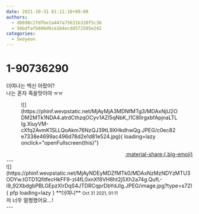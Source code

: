 ```yaml
---
date: 2021-10-31 01:11:18+09:00
authors:
  - d8698c2fdfbe1a447a75631b320f5c36
  - 56bdfafb606d9ce1b4ecdd572595e242
categories:
  - Seoyeon
---
```


# 1-90736290

<div class="post-container" markdown="1">
<div class="content-container md-sidebar__scrollwrap" markdown="1">

더여나는 백신 아팠어?<br>나는 혼자 죽을맛이야 ㅠㅠ
<figure markdown="1">
![](https://phinf.wevpstatic.net/MjAyMjA3MDNfMTg3/MDAxNjU2ODM2MTk1NDA4.atrdCthzqOCyv1AZI5qNbK_l1C8IIrgxbfApjnaLTLIg.XiuyVM-cXfq2AvmK1SLLQoAkm76NzQJ39tL9XHkdhwQg.JPEG/c0ec82e7338e4699ac496d78d2e1d81e524.jpg){ loading=lazy onclick="openFullscreen(this)"}
</figure>


</div>
</div>

<div style="text-align: right;" markdown="1">
<a href="https://weverse.io/fromis9/fanpost/1-90736290" style="text-align: right;">:material-share:{.big-emoji}</a>
</div>
---

<div class="comments-container md-sidebar__scrollwrap" markdown="1">
<div class="comment" markdown="1">
<div class='id-container' markdown="1">
![](https://phinf.wevpstatic.net/MjAyNDEyMDZfMTk0/MDAxNzMzNDYzMTU3ODYw.tGTD1QfitfecHkFF9-zI4fL0xnXf8VH8ht2j5Xh2a74g.QufL-i9_92XbdgbPBLGEpzXIrDqS4JTDRCqprDbYdJIg.JPEG/image.jpg?type=s72){ pfp loading=lazy }
**<span class="artist">더여니</span>** <small>Oct 31 2021, 01:11</small><br>
</div>
<div class='comment-body' markdown="1">
저 너무 멀쩡했어요...!
</div>
</div>
</div>
---

